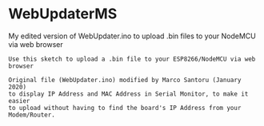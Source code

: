 # WebUpdaterMS
My edited version of WebUpdater.ino to upload .bin files to your NodeMCU via web browser

    Use this sketch to upload a .bin file to your ESP8266/NodeMCU via web browser

    Original file (WebUpdater.ino) modified by Marco Santoru (January 2020)
    to display IP Address and MAC Address in Serial Monitor, to make it easier
    to upload without having to find the board's IP Address from your Modem/Router.

